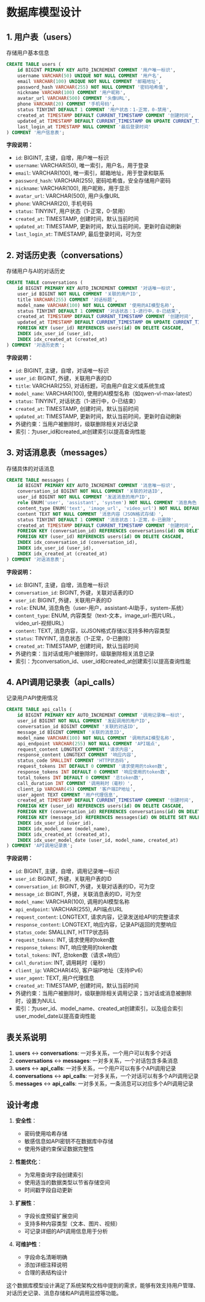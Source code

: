 # 数据库模型设计

## 1. 用户表（users）

存储用户基本信息

```sql
CREATE TABLE users (
    id BIGINT PRIMARY KEY AUTO_INCREMENT COMMENT '用户唯一标识',
    username VARCHAR(50) UNIQUE NOT NULL COMMENT '用户名',
    email VARCHAR(100) UNIQUE NOT NULL COMMENT '邮箱地址',
    password_hash VARCHAR(255) NOT NULL COMMENT '密码哈希值',
    nickname VARCHAR(100) COMMENT '用户昵称',
    avatar_url VARCHAR(500) COMMENT '头像URL',
    phone VARCHAR(20) COMMENT '手机号码',
    status TINYINT DEFAULT 1 COMMENT '用户状态：1-正常，0-禁用',
    created_at TIMESTAMP DEFAULT CURRENT_TIMESTAMP COMMENT '创建时间',
    updated_at TIMESTAMP DEFAULT CURRENT_TIMESTAMP ON UPDATE CURRENT_TIMESTAMP COMMENT '更新时间',
    last_login_at TIMESTAMP NULL COMMENT '最后登录时间'
) COMMENT '用户信息表';
```

**字段说明：**
- `id`: BIGINT, 主键，自增，用户唯一标识
- `username`: VARCHAR(50), 唯一索引，用户名，用于登录
- `email`: VARCHAR(100), 唯一索引，邮箱地址，用于登录和联系
- `password_hash`: VARCHAR(255), 密码哈希值，安全存储用户密码
- `nickname`: VARCHAR(100), 用户昵称，用于显示
- `avatar_url`: VARCHAR(500), 用户头像URL
- `phone`: VARCHAR(20), 手机号码
- `status`: TINYINT, 用户状态（1-正常，0-禁用）
- `created_at`: TIMESTAMP, 创建时间，默认当前时间
- `updated_at`: TIMESTAMP, 更新时间，默认当前时间，更新时自动刷新
- `last_login_at`: TIMESTAMP, 最后登录时间，可为空

## 2. 对话历史表（conversations）

存储用户与AI的对话历史

```sql
CREATE TABLE conversations (
    id BIGINT PRIMARY KEY AUTO_INCREMENT COMMENT '对话唯一标识',
    user_id BIGINT NOT NULL COMMENT '关联的用户ID',
    title VARCHAR(255) COMMENT '对话标题',
    model_name VARCHAR(100) NOT NULL COMMENT '使用的AI模型名称',
    status TINYINT DEFAULT 1 COMMENT '对话状态：1-进行中，0-已结束',
    created_at TIMESTAMP DEFAULT CURRENT_TIMESTAMP COMMENT '创建时间',
    updated_at TIMESTAMP DEFAULT CURRENT_TIMESTAMP ON UPDATE CURRENT_TIMESTAMP COMMENT '更新时间',
    FOREIGN KEY (user_id) REFERENCES users(id) ON DELETE CASCADE,
    INDEX idx_user_id (user_id),
    INDEX idx_created_at (created_at)
) COMMENT '对话历史表';
```

**字段说明：**
- `id`: BIGINT, 主键，自增，对话唯一标识
- `user_id`: BIGINT, 外键，关联用户表的ID
- `title`: VARCHAR(255), 对话标题，可由用户自定义或系统生成
- `model_name`: VARCHAR(100), 使用的AI模型名称（如qwen-vl-max-latest）
- `status`: TINYINT, 对话状态（1-进行中，0-已结束）
- `created_at`: TIMESTAMP, 创建时间，默认当前时间
- `updated_at`: TIMESTAMP, 更新时间，默认当前时间，更新时自动刷新
- 外键约束：当用户被删除时，级联删除相关对话记录
- 索引：为user_id和created_at创建索引以提高查询性能

## 3. 对话消息表（messages）

存储具体的对话消息

```sql
CREATE TABLE messages (
    id BIGINT PRIMARY KEY AUTO_INCREMENT COMMENT '消息唯一标识',
    conversation_id BIGINT NOT NULL COMMENT '关联的对话ID',
    user_id BIGINT NOT NULL COMMENT '发送消息的用户ID',
    role ENUM('user', 'assistant', 'system') NOT NULL COMMENT '消息角色：user-用户，assistant-AI助手，system-系统',
    content_type ENUM('text', 'image_url', 'video_url') NOT NULL DEFAULT 'text' COMMENT '内容类型',
    content TEXT NOT NULL COMMENT '消息内容（JSON格式存储）',
    status TINYINT DEFAULT 1 COMMENT '消息状态：1-正常，0-已删除',
    created_at TIMESTAMP DEFAULT CURRENT_TIMESTAMP COMMENT '创建时间',
    FOREIGN KEY (conversation_id) REFERENCES conversations(id) ON DELETE CASCADE,
    FOREIGN KEY (user_id) REFERENCES users(id) ON DELETE CASCADE,
    INDEX idx_conversation_id (conversation_id),
    INDEX idx_user_id (user_id),
    INDEX idx_created_at (created_at)
) COMMENT '对话消息表';
```

**字段说明：**
- `id`: BIGINT, 主键，自增，消息唯一标识
- `conversation_id`: BIGINT, 外键，关联对话表的ID
- `user_id`: BIGINT, 外键，关联用户表的ID
- `role`: ENUM, 消息角色（user-用户，assistant-AI助手，system-系统）
- `content_type`: ENUM, 内容类型（text-文本，image_url-图片URL，video_url-视频URL）
- `content`: TEXT, 消息内容，以JSON格式存储以支持多种内容类型
- `status`: TINYINT, 消息状态（1-正常，0-已删除）
- `created_at`: TIMESTAMP, 创建时间，默认当前时间
- 外键约束：当对话或用户被删除时，级联删除相关消息记录
- 索引：为conversation_id、user_id和created_at创建索引以提高查询性能

## 4. API调用记录表（api_calls）

记录用户API使用情况

```sql
CREATE TABLE api_calls (
    id BIGINT PRIMARY KEY AUTO_INCREMENT COMMENT '调用记录唯一标识',
    user_id BIGINT NOT NULL COMMENT '发起调用的用户ID',
    conversation_id BIGINT COMMENT '关联的对话ID',
    message_id BIGINT COMMENT '关联的消息ID',
    model_name VARCHAR(100) NOT NULL COMMENT '调用的AI模型名称',
    api_endpoint VARCHAR(255) NOT NULL COMMENT 'API端点',
    request_content LONGTEXT COMMENT '请求内容',
    response_content LONGTEXT COMMENT '响应内容',
    status_code SMALLINT COMMENT 'HTTP状态码',
    request_tokens INT DEFAULT 0 COMMENT '请求使用的token数',
    response_tokens INT DEFAULT 0 COMMENT '响应使用的token数',
    total_tokens INT DEFAULT 0 COMMENT '总token数',
    call_duration INT COMMENT '调用耗时（毫秒）',
    client_ip VARCHAR(45) COMMENT '客户端IP地址',
    user_agent TEXT COMMENT '用户代理信息',
    created_at TIMESTAMP DEFAULT CURRENT_TIMESTAMP COMMENT '创建时间',
    FOREIGN KEY (user_id) REFERENCES users(id) ON DELETE CASCADE,
    FOREIGN KEY (conversation_id) REFERENCES conversations(id) ON DELETE SET NULL,
    FOREIGN KEY (message_id) REFERENCES messages(id) ON DELETE SET NULL,
    INDEX idx_user_id (user_id),
    INDEX idx_model_name (model_name),
    INDEX idx_created_at (created_at),
    INDEX idx_user_model_date (user_id, model_name, created_at)
) COMMENT 'API调用记录表';
```

**字段说明：**
- `id`: BIGINT, 主键，自增，调用记录唯一标识
- `user_id`: BIGINT, 外键，关联用户表的ID
- `conversation_id`: BIGINT, 外键，关联对话表的ID，可为空
- `message_id`: BIGINT, 外键，关联消息表的ID，可为空
- `model_name`: VARCHAR(100), 调用的AI模型名称
- `api_endpoint`: VARCHAR(255), API端点URL
- `request_content`: LONGTEXT, 请求内容，记录发送给API的完整请求
- `response_content`: LONGTEXT, 响应内容，记录API返回的完整响应
- `status_code`: SMALLINT, HTTP状态码
- `request_tokens`: INT, 请求使用的token数
- `response_tokens`: INT, 响应使用的token数
- `total_tokens`: INT, 总token数（请求+响应）
- `call_duration`: INT, 调用耗时（毫秒）
- `client_ip`: VARCHAR(45), 客户端IP地址（支持IPv6）
- `user_agent`: TEXT, 用户代理信息
- `created_at`: TIMESTAMP, 创建时间，默认当前时间
- 外键约束：当用户被删除时，级联删除相关调用记录；当对话或消息被删除时，设置为NULL
- 索引：为user_id、model_name、created_at创建索引，以及组合索引user_model_date以提高查询性能

## 表关系说明

1. **users** ↔ **conversations**: 一对多关系，一个用户可以有多个对话
2. **conversations** ↔ **messages**: 一对多关系，一个对话包含多条消息
3. **users** ↔ **api_calls**: 一对多关系，一个用户可以有多个API调用记录
4. **conversations** ↔ **api_calls**: 一对多关系，一个对话可以有多个API调用记录
5. **messages** ↔ **api_calls**: 一对多关系，一条消息可以对应多个API调用记录

## 设计考虑

1. **安全性**：
   - 密码使用哈希存储
   - 敏感信息如API密钥不在数据库中存储
   - 使用外键约束保证数据完整性

2. **性能优化**：
   - 为常用查询字段创建索引
   - 使用适当的数据类型以节省存储空间
   - 时间戳字段自动更新

3. **扩展性**：
   - 字段长度预留扩展空间
   - 支持多种内容类型（文本、图片、视频）
   - 可记录详细的API调用信息用于分析

4. **可维护性**：
   - 字段命名清晰明确
   - 添加详细注释说明
   - 合理的表结构设计

这个数据库模型设计满足了系统架构文档中提到的需求，能够有效支持用户管理、对话历史记录、消息存储和API调用监控等功能。